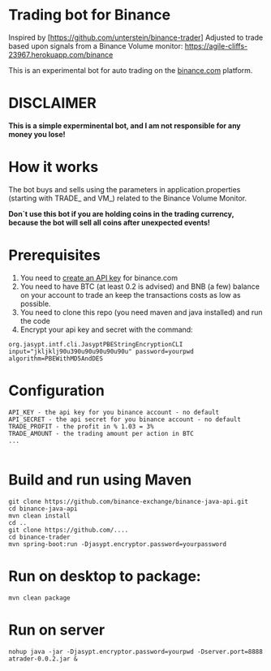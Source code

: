 # Trading bot for Binance

Inspired by [https://github.com/unterstein/binance-trader]
Adjusted to trade based upon signals from a Binance Volume monitor: https://agile-cliffs-23967.herokuapp.com/binance


This is an experimental bot for auto trading on the [binance.com](https://binance.com) platform.
# DISCLAIMER

**This is a simple experminental bot, and I am not responsible for any money you lose!**

# How it works

The bot buys and sells using the parameters in application.properties (starting with TRADE_ and VM_) related to the Binance Volume Monitor.

**Don`t use this bot if you are holding coins in the trading currency, because the bot will sell all coins after unexpected events!**

# Prerequisites
1. You need to [create an API key](https://www.binance.com/userCenter/createApi.html) for binance.com
2. You need to have BTC (at least 0.2 is advised) and BNB (a few) balance on your account to trade an keep the transactions costs as low as possible.
3. You need to clone this repo (you need maven and java installed) and run the code
4. Encrypt your api key and secret with the command: 
```
org.jasypt.intf.cli.JasyptPBEStringEncryptionCLI input="jkljklj90u390u90u90u90u90u" password=yourpwd algorithm=PBEWithMD5AndDES
```

# Configuration
```
API_KEY - the api key for you binance account - no default
API_SECRET - the api secret for you binance account - no default
TRADE_PROFIT - the profit in % 1.03 = 3%
TRADE_AMOUNT - the trading amount per action in BTC
...


```
# Build and run using Maven
```
git clone https://github.com/binance-exchange/binance-java-api.git
cd binance-java-api
mvn clean install
cd ..
git clone https://github.com/....
cd binance-trader
mvn spring-boot:run -Djasypt.encryptor.password=yourpassword
```


# Run on desktop to package:
```
mvn clean package
```

# Run on server
```
nohup java -jar -Djasypt.encryptor.password=yourpwd -Dserver.port=8888 atrader-0.0.2.jar &
```
